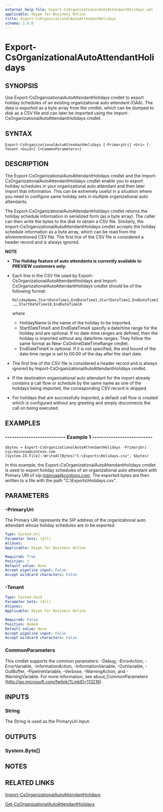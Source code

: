 ```yaml
---
external help file: Export-CsOrganizationalAutoAttendantHolidays.xml
applicable: Skype for Business Online
title: Export-CsOrganizationalAutoAttendantHolidays
schema: 2.0.0
---
```


# Export-CsOrganizationalAutoAttendantHolidays

## SYNOPSIS
Use Export-CsOrganizationalAutoAttendantHolidays cmdlet to export holiday schedules of an existing organizational auto attendant (OAA). The data is exported as a byte array from the cmdlet, which can be dumped to disk as a CSV file and can later be imported using the Import-CsOrganizationalAutoAttendantHolidays cmdlet.

## SYNTAX

```
Export-CsOrganizationalAutoAttendantHolidays [-PrimaryUri] <Uri> [-Tenant <Guid>] [<CommonParameters>]
```

## DESCRIPTION
The Export-CsOrganizationalAutoAttendantHolidays cmdlet and the Import-CsOrganizationalAutoAttendantHolidays cmdlet enable you to export holiday schedules in your organizational auto attendant and then later import that information. This can be extremely useful in a situation where you need to configure same holiday sets in multiple organizational auto attendants.

The Export-CsOrganizationalAutoAttendantHolidays cmdlet returns the holiday schedule information in serialized form (as a byte array). The caller can then write the bytes to the disk to obtain a CSV file. Similarly, the Import-CsOrganizationalAutoAttendantHolidays cmdlet accepts the holiday schedule information as a byte array, which can be read from the aforementioned CSV file. The first line of the CSV file is considered a header record and is always ignored.

**NOTE**
- **The Holiday feature of auto attendants is currently available to PREVIEW customers only.**
- Each line in the CSV file used by Export-CsOrganizationalAutoAttendantHolidays and Import-CsOrganizationalAutoAttendantHolidays cmdlet should be of the following format:

   `HolidayName,StartDateTime1,EndDateTime1,StartDateTime2,EndDateTime2,…,StartDateTime10,EndDateTime10`

    where 
    - HolidayName is the name of the holiday to be imported.
    - StartDateTimeX and EndDateTimeX specify a date/time range for the holiday and are optional. If no date-time ranges are defined, then the holiday is imported without any date/time ranges. They follow the same format as New-CsOnlineDateTimeRange cmdlet.
    - EndDateTimeX is optional. If it is not specified, the end bound of the date time range is set to 00:00 of the day after the start date.
- The first line of the CSV file is considered a header record and is always ignored by Import-CsOrganizationalAutoAttendantHolidays cmdlet.
- If the destination organizational auto attendant for the import already contains a call flow or schedule by the same name as one of the holidays being imported, the corresponding CSV record is skipped.
- For holidays that are successfully imported, a default call flow is created which is configured without any greeting and simply disconnects the call on being executed.

## EXAMPLES

### -------------------------- Example 1 --------------------------
```
$bytes = Export-CsOrganizationalAutoAttendantHolidays -PrimaryUri sip:mainoaa@contoso.com
[System.IO.File]::WriteAllBytes("C:\Exports\Holidays.csv", $bytes)
```

In this example, the Export-CsOrganizationalAutoAttendantHolidays cmdlet is used to export holiday schedules of an organizational auto attendant with Primary URI of sip:mainoaa@contoso.com. The exported bytes are then written to a file with the path "C:\Exports\Holidays.csv".

## PARAMETERS

### -PrimaryUri
The Primary URI represents the SIP address of the organizational auto attendant whose holiday schedules are to be exported.

```yaml
Type: System.Uri
Parameter Sets: (All)
Aliases: 
Applicable: Skype for Business Online

Required: True
Position: 1
Default value: None
Accept pipeline input: False
Accept wildcard characters: False
```

### -Tenant

```yaml
Type: System.Guid
Parameter Sets: (All)
Aliases: 
Applicable: Skype for Business Online

Required: False
Position: Named
Default value: None
Accept pipeline input: False
Accept wildcard characters: False
```

### CommonParameters
This cmdlet supports the common parameters: -Debug, -ErrorAction, -ErrorVariable, -InformationAction, -InformationVariable, -OutVariable, -OutBuffer, -PipelineVariable, -Verbose, -WarningAction, and -WarningVariable. For more information, see about_CommonParameters (http://go.microsoft.com/fwlink/?LinkID=113216).


## INPUTS

### String
The String is used as the PrimaryUri input.


## OUTPUTS

### System.Byte[]


## NOTES


## RELATED LINKS

[Import-CsOrganizationalAutoAttendantHolidays](Import-CsOrganizationalAutoAttendantHolidays.md)

[Get-CsOrganizationalAutoAttendantHolidays](Get-CsOrganizationalAutoAttendantHolidays.md)
